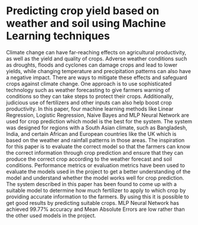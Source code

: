 # Predicting crop yield based on weather and soil using Machine Learning techniques

Climate change can have far-reaching effects on agricultural productivity, as well as the yield and quality of crops. Adverse weather conditions such as droughts, floods and cyclones can damage crops and lead to lower yields, while changing temperature and precipitation patterns can also have a negative impact. There are ways to mitigate these effects and safeguard crops against climate change. One approach is to use sophisticated technology such as weather forecasting to give farmers warning of conditions so they can take steps to protect their crops. Additionally, judicious use of fertilizers and other inputs can also help boost crop productivity. In this paper, four machine learning methods like Linear Regression, Logistic Regression, Naive Bayes and MLP Neural Network are used for crop prediction which model is the best for the system. The system was designed for regions with a South Asian climate, such as Bangladesh, India, and certain African and European countries like the UK which is based on the weather and rainfall patterns in those areas. The inspiration for this paper is to evaluate the correct model so that the farmers can know the correct information through crop prediction and ensure that they can produce the correct crop according to the weather forecast and soil conditions. Performance metrics or evaluation metrics have been used to evaluate the models used in the project to get a better understanding of the model and understand whether the model works well for crop prediction. The system described in this paper has been found to come up with a suitable model to determine how much fertilizer to apply to which crop by providing accurate information to the farmers. By using this it is possible to get good results by predicting suitable crops. MLP Neural Network has achieved 99.77% accuracy and Mean Absolute Errors are low rather than the other used models in the project.
